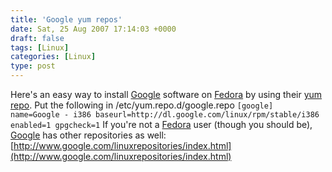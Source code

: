 ```yaml
---
title: 'Google yum repos'
date: Sat, 25 Aug 2007 17:14:03 +0000
draft: false
tags: [Linux]
categories: [Linux]
type: post
---
```


Here's an easy way to install [Google](http://www.google.com) software on [Fedora](http://http://fedoraproject.org/wiki/) by using their [yum repo](http://www.google.com/linuxrepositories/yum.html). Put the following in /etc/yum.repo.d/google.repo `[google] name=Google - i386 baseurl=http://dl.google.com/linux/rpm/stable/i386 enabled=1 gpgcheck=1` If you're not a [Fedora](http://http://fedoraproject.org/wiki/) user (though you should be), [Google](http://www.google.com) has other repositories as well: [http://www.google.com/linuxrepositories/index.html](http://www.google.com/linuxrepositories/index.html)